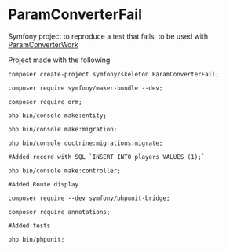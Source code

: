 # ParamConverterFail
Symfony project to reproduce a test that fails, to be used with [ParamConverterWork](https://github.com/LaurentMarquet/ParamConverterWork)


Project made with the following

```
composer create-project symfony/skeleton ParamConverterFail;

composer require symfony/maker-bundle --dev;

composer require orm;

php bin/console make:entity;

php bin/console make:migration;

php bin/console doctrine:migrations:migrate;

#Added record with SQL `INSERT INTO players VALUES (1);`

php bin/console make:controller;

#Added Route display

composer require --dev symfony/phpunit-bridge;

composer require annotations;

#Added tests

php bin/phpunit;
```